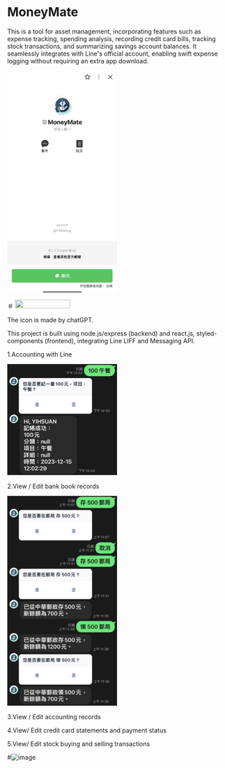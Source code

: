 # MoneyMate

This is a tool for asset management, incorporating features such as expense tracking, spending analysis, recording credit card bills, tracking stock transactions, and summarizing savings account balances. 
It seamlessly integrates with Line's official account, enabling swift expense logging without requiring an extra app download.


<img src="https://github.com/yiiihsuan/MoneyMate/blob/main/assets/moneymate.jpg" height="50%" width="50%" />

＃ <img src="" height="50%" width="50%" />


The icon is made by chatGPT.

This project is built using node.js/express (backend) and react.js, styled-components  (frontend), integrating Line LIFF and Messaging API.

1.Accounting with Line

<img src="https://github.com/yiiihsuan/MoneyMate/blob/main/assets/%E8%A8%98%E5%B8%B3.JPG" height="50%" width="50%" />


2.View / Edit bank book records

<img src="https://github.com/yiiihsuan/MoneyMate/blob/main/assets/bankbook.JPG" height="50%" width="50%" />

3.View / Edit accounting records

4.View/ Edit credit card statements and payment status

5.View/ Edit stock buying and selling transactions


#![image]()
